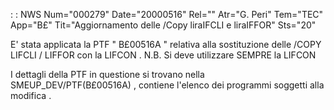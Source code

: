  :  : NWS Num="000279" Date="20000516" Rel="" Atr="G. Peri" Tem="TEC" App="B£" Tit="Aggiornamento delle  /Copy  liraIFCLI  e  liraIFFOR" Sts="20"

E' stata applicata la PTF  " B£00516A " relativa alla sostituzione delle /COPY   LIFCLI /  LIFFOR con la   LIFCON .
N.B.
Si deve utilizzare SEMPRE la LIFCON

I dettagli della PTF in questione si trovano nella SMEUP_DEV/PTF(B£00516A) , contiene l'elenco dei
programmi soggetti alla modifica .


